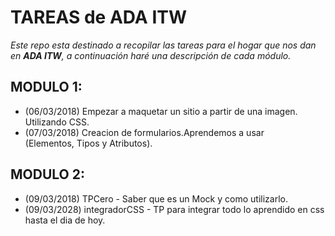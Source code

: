 TAREAS de ADA ITW
=================

*Este repo esta destinado a recopilar las tareas para el hogar que nos dan en __ADA ITW__, a continuación haré una descripción de cada módulo.*


## MODULO 1:

+ (06/03/2018) Empezar a maquetar un sitio a partir de una imagen. Utilizando CSS.
+ (07/03/2018) Creacion de formularios.Aprendemos a usar <form> (Elementos, Tipos y Atributos).

## MODULO 2:
+ (09/03/2018) TPCero - Saber que es un Mock y como utilizarlo.
+ (09/03/2028) integradorCSS - TP para integrar todo lo aprendido en css hasta el dia de hoy.
